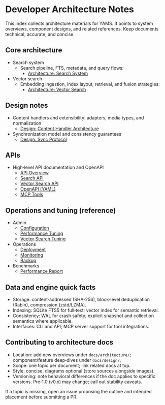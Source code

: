 # Developer Architecture Notes

This index collects architecture materials for YAMS. It points to system overviews, component designs, and related references. Keep documents technical, accurate, and concise.

## Core architecture

- Search system
  - Search pipeline, FTS, metadata, and query flows:
    - [Architecture: Search System](../../../architecture/search_system.md)
- Vector search
  - Embedding ingestion, index layout, retrieval, and fusion strategies:
    - [Architecture: Vector Search](../../../architecture/vector_search_architecture.md)

## Design notes

- Content handlers and extensibility: adapters, media types, and normalization
  - [Design: Content Handler Architecture](../../../design/content-handler-architecture.md)
- Synchronization model and consistency guarantees
  - [Design: Sync Protocol](../../../design/sync-protocol.md)

## APIs

- High‑level API documentation and OpenAPI
  - [API Overview](../../../api/README.md)
  - [Search API](../../../api/search_api.md)
  - [Vector Search API](../../../api/vector_search_api.md)
  - [OpenAPI (YAML)](../../../api/openapi.yaml)
  - [MCP Tools](../../../api/mcp_tools.md)

## Operations and tuning (reference)

- Admin
  - [Configuration](../../../admin/configuration.md)
  - [Performance Tuning](../../../admin/performance_tuning.md)
  - [Vector Search Tuning](../../../admin/vector_search_tuning.md)
- Operations
  - [Deployment](../../../operations/deployment.md)
  - [Monitoring](../../../operations/monitoring.md)
  - [Backup](../../../operations/backup.md)
- Benchmarks
  - [Performance Report](../../../benchmarks/performance_report.md)

## Data and engine quick facts

- Storage: content‑addressed (SHA‑256), block‑level deduplication (Rabin), compression (zstd/LZMA).
- Indexing: SQLite FTS5 for full‑text; vector index for semantic retrieval.
- Consistency: WAL for crash safety; explicit snapshot and collection semantics where applicable.
- Interfaces: CLI and API; MCP server support for tool integrations.

## Contributing to architecture docs

- Location: add new overviews under `docs/architecture/`; component/feature deep‑dives under `docs/design/`.
- Scope: one topic per document; link related docs at top.
- Style: concise, diagrams optional (store sources alongside images).
- Versioning: note behavioral differences if the doc applies to specific versions. Pre‑1.0 (v0.x) may change; call out stability caveats.

If a topic is missing, open an issue proposing the outline and intended placement before submitting a PR.